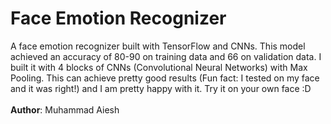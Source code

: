 # Face Emotion Recognizer
A face emotion recognizer built with TensorFlow and CNNs. This model achieved an accuracy of 80-90 on training data and 66 on validation data. I built it with 4 blocks of CNNs (Convolutional  Neural Networks) with Max Pooling. This can achieve pretty good results (Fun fact: I tested on my face and it was right!) and I am pretty happy with it. Try it on your own face :D<br />
<br/>
<b>Author</b>: Muhammad Aiesh
